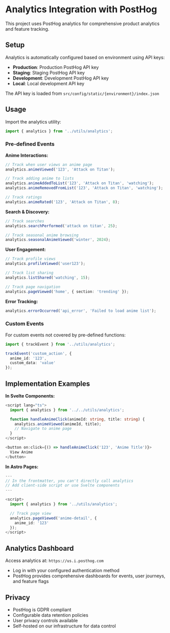 # Analytics Integration with PostHog

This project uses PostHog analytics for comprehensive product analytics and feature tracking.

## Setup

Analytics is automatically configured based on environment using API keys:
- **Production**: Production PostHog API key
- **Staging**: Staging PostHog API key
- **Development**: Development PostHog API key
- **Local**: Local development API key

The API key is loaded from `src/config/static/{environment}/index.json`

## Usage

Import the analytics utility:

```typescript
import { analytics } from '../utils/analytics';
```

### Pre-defined Events

**Anime Interactions:**
```typescript
// Track when user views an anime page
analytics.animeViewed('123', 'Attack on Titan');

// Track adding anime to lists
analytics.animeAddedToList('123', 'Attack on Titan', 'watching');
analytics.animeRemovedFromList('123', 'Attack on Titan', 'watching');

// Track ratings
analytics.animeRated('123', 'Attack on Titan', 8);
```

**Search & Discovery:**
```typescript
// Track searches
analytics.searchPerformed('attack on titan', 25);

// Track seasonal anime browsing
analytics.seasonalAnimeViewed('winter', 2024);
```

**User Engagement:**
```typescript
// Track profile views
analytics.profileViewed('user123');

// Track list sharing
analytics.listShared('watching', 15);

// Track page navigation
analytics.pageViewed('home', { section: 'trending' });
```

**Error Tracking:**
```typescript
analytics.errorOccurred('api_error', 'Failed to load anime list');
```

### Custom Events

For custom events not covered by pre-defined functions:

```typescript
import { trackEvent } from '../utils/analytics';

trackEvent('custom_action', {
  anime_id: '123',
  custom_data: 'value'
});
```

## Implementation Examples

**In Svelte Components:**
```typescript
<script lang="ts">
  import { analytics } from '../../utils/analytics';

  function handleAnimeClick(animeId: string, title: string) {
    analytics.animeViewed(animeId, title);
    // Navigate to anime page
  }
</script>

<button on:click={() => handleAnimeClick('123', 'Anime Title')}>
  View Anime
</button>
```

**In Astro Pages:**
```typescript
---
// In the frontmatter, you can't directly call analytics
// Add client-side script or use Svelte components
---

<script>
  import { analytics } from '../utils/analytics';

  // Track page view
  analytics.pageViewed('anime-detail', {
    anime_id: '123'
  });
</script>
```

## Analytics Dashboard

Access analytics at: `https://us.i.posthog.com`
- Log in with your configured authentication method
- PostHog provides comprehensive dashboards for events, user journeys, and feature flags

## Privacy

- PostHog is GDPR compliant
- Configurable data retention policies
- User privacy controls available
- Self-hosted on our infrastructure for data control
